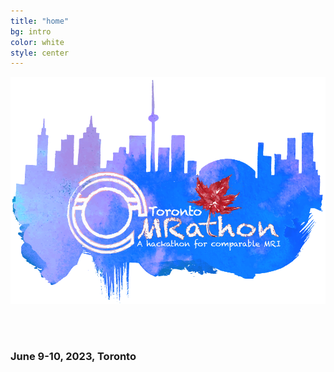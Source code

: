 ```yaml
---
title: "home"
bg: intro
color: white
style: center
---
```

![](img/mrathon_new.png)

<br><br>

### June 9-10, 2023, Toronto


